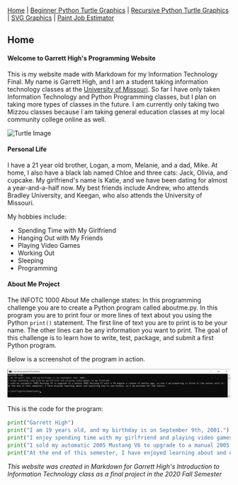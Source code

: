 [Home](https://google.com) | [Beginner Python Turtle Graphics](https://google.com) | [Recursive Python Turtle Graphics](https://google.com) | [SVG Graphics](https://google.com) | [Paint Job Estimator](https://google.com)

## Home

#### Welcome to Garrett High's Programming Website

This is my website made with Markdown for my Information Technology Final. My name is Garrett High, and I am a student taking information technology classes at the [University of Missouri](https://engineering.missouri.edu/academics/it/). So far I have only taken Information Technology and Python Programming classes, but I plan on taking more types of classes in the future. I am currently only taking two Mizzou classes because I am taking general education classes at my local community college online as well.



![Turtle Image](https://pbs.twimg.com/profile_images/751125231347965953/TZdCDFw-_400x400.jpg)



#### Personal Life

I have a 21 year old brother, Logan, a mom, Melanie, and a dad, Mike. At home, I also have a black lab named Chloe and three cats: Jack, Olivia, and cupcake. My girlfriend's name is Katie, and we have been dating for almost a year-and-a-half now. My best friends include Andrew, who attends Bradley University, and Keegan, who also attends the University of Missouri.



My hobbies include:

- Spending Time with My Girlfriend
- Hanging Out with My Friends
- Playing Video Games
- Working Out
- Sleeping
- Programming



#### About Me Project

The INFOTC 1000 About Me challenge states: In this programming challenge you are to create a Python program called aboutme.py. In this program you are to print four or more lines of text about you using the Python `print()` statement. The first line of text you are to print is to be your name. The other lines can be any information you want to print. The goal of this challenge is to learn how to write, test, package, and submit a first Python program.



Below is a screenshot of the program in action.

![Image of Screenshot](Pictures/aboutme.jpg)



This is the code for the program:


```python
print("Garrett High")
print("I am 19 years old, and my birthday is on September 9th, 2001.")
print("I enjoy spending time with my girlfriend and playing video games in my freetime.")
print("I sold my automatic 2005 Mustang V6 to upgrade to a manual 2005 Mustang GT with a V8 engine a couple of months ago, so now I am preparing to drive in the winter with it.")
print("At the end of this semester, I have enjoyed learning about and exploring how to use Python, so I am excited for the future.")
```



*This website was created in Markdown for Garrett High's Introduction to Information Technology class as a final project in the 2020 Fall Semester*

